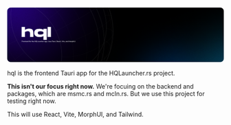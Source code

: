 ![hql cover](./.github/hql-cover.png)

hql is the frontend Tauri app for the HQLauncher.rs project.

**This isn't our focus right now.** We're focuing on the backend and packages, which are msmc.rs and mcln.rs. But we use this project for testing right now.

This will use React, Vite, MorphUI, and Tailwind.
